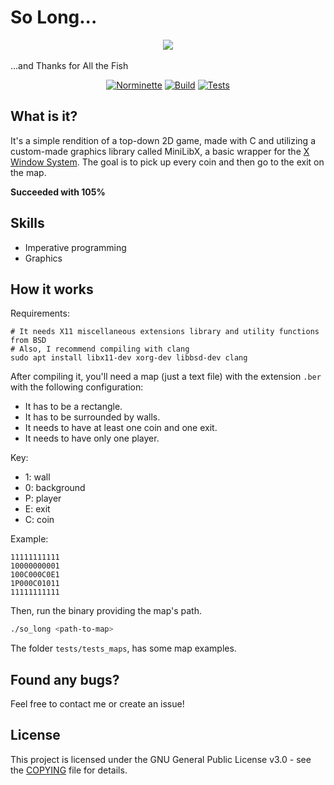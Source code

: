 # So Long...

<div align="center">
  <img src="https://i.imgur.com/WwFiJGM.png"/>
</div>  
<br/>
...and Thanks for All the Fish

<br/>
<div align="center">

[![Norminette](https://github.com/hde-oliv/so_long/actions/workflows/norminette.yml/badge.svg)](https://github.com/hde-oliv/so_long/actions/workflows/norminette.yml)
[![Build](https://github.com/hde-oliv/so_long/actions/workflows/build.yml/badge.svg)](https://github.com/hde-oliv/so_long/actions/workflows/build.yml)
[![Tests](https://github.com/hde-oliv/so_long/actions/workflows/tests.yml/badge.svg)](https://github.com/hde-oliv/so_long/actions/workflows/tests.yml)

</div>

## What is it?
It's a simple rendition of a top-down 2D game, made with C and utilizing a custom-made graphics library called MiniLibX, a basic wrapper for the [X Window System](https://pt.wikipedia.org/wiki/X_Window_System).
The goal is to pick up every coin and then go to the exit on the map.  

**Succeeded with 105%**

## Skills
 - Imperative programming
 - Graphics


## How it works
Requirements:
```shell
# It needs X11 miscellaneous extensions library and utility functions from BSD
# Also, I recommend compiling with clang
sudo apt install libx11-dev xorg-dev libbsd-dev clang
```

After compiling it, you'll need a map (just a text file) with the extension `.ber` with the following configuration:
 - It has to be a rectangle.
 - It has to be surrounded by walls.
 - It needs to have at least one coin and one exit.
 - It needs to have only one player.

Key:
 - 1: wall
 - 0: background
 - P: player
 - E: exit
 - C: coin
 
 Example:
 ```shell
 11111111111
 10000000001
 100C000C0E1
 1P000C01011
 11111111111
 ```

Then, run the binary providing the map's path.
``` sh
./so_long <path-to-map>
```

The folder `tests/tests_maps`, has some map examples.  


## Found any bugs?
Feel free to contact me or create an issue!

## License
This project is licensed under the GNU General Public License v3.0 - see the [COPYING](https://github.com/hde-oliv/so_long/blob/master/COPYING) file for details.


